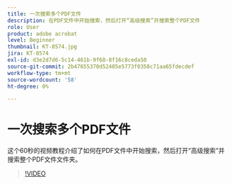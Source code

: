 ```yaml
---
title: 一次搜索多个PDF文件
description: 在PDF文件中开始搜索，然后打开“高级搜索”并搜索整个PDF文件
role: User
product: adobe acrobat
level: Beginner
thumbnail: KT-8574.jpg
jira: KT-8574
exl-id: d3e2d7d6-5c14-461b-9f68-8f16c8ceda50
source-git-commit: 2b47655370d52405e5773f0358c71aa65fdecdef
workflow-type: tm+mt
source-wordcount: '58'
ht-degree: 0%

---
```


# 一次搜索多个PDF文件

这个60秒的视频教程介绍了如何在PDF文件中开始搜索，然后打开“高级搜索”并搜索整个PDF文件文件夹。

>[!VIDEO](https://video.tv.adobe.com/v/336363?quality=12&learn=on&hidetitle=true)
